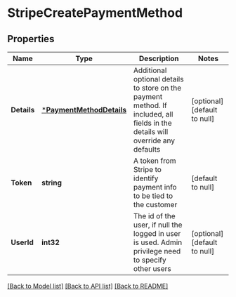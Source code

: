# StripeCreatePaymentMethod

## Properties
Name | Type | Description | Notes
------------ | ------------- | ------------- | -------------
**Details** | [***PaymentMethodDetails**](PaymentMethodDetails.md) | Additional optional details to store on the payment method. If included, all fields in the details will override any defaults | [optional] [default to null]
**Token** | **string** | A token from Stripe to identify payment info to be tied to the customer | [default to null]
**UserId** | **int32** | The id of the user, if null the logged in user is used. Admin privilege need to specify other users | [optional] [default to null]

[[Back to Model list]](../README.md#documentation-for-models) [[Back to API list]](../README.md#documentation-for-api-endpoints) [[Back to README]](../README.md)


